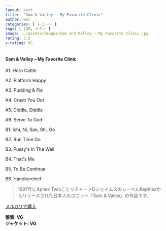 ```yaml
---
layout: post
title:  "Sam & Valley – My Favorite Clinic"
author: mmr
categories: [ レコード ]
tags: [ IDM, テクノ ]
image: ../assets/images/Sam and Valley – My Favorite Clinic.jpg
rating: 3.5
v-rating: VG
---
```


#### Sam & Valley – My Favorite Clinic

A1. Horn Cattle

A2. Platform Happy

A3. Pudding & Pie

A4. Crash You Out

A5. Diddle, Diddle

A6. Serve To God

B1. Ichi, Ni, San, Shi, Go

B2. Run Time Go

B3. Pussy's In The Well

B4. That's Me

B5. To Be Continue

B6. Handkerchief

> 1997年にAphex TwinことリチャードDジェイムスのレーベルRephlexからリリースされた日本人のユニット「Sam & Valley」の作品です。


[メルカリで購入](https://jp.mercari.com/item/m91264639069)

<div class="mt-4 mb-4 d-flex align-items-center">
<strong class="mr-1">盤質: VG</strong>
</div>
<div class="mt-4 mb-4 d-flex align-items-center">
<strong class="mr-1">ジャケット: VG</strong>
</div>
